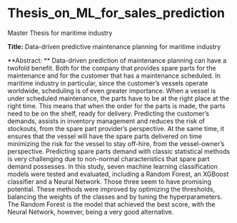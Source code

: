# Thesis_on_ML_for_sales_prediction
Master Thesis for maritime industry

**Title:** Data-driven predictive maintenance planning for maritime industry

**Abstract: **
Data-driven prediction of maintenance planning can have a twofold benefit. Both for the
company that provides spare parts for the maintenance and for the customer that has a
maintenance scheduled. In maritime industry in particular, since the customer’s vessels
operate worldwide, scheduling is of even greater importance. When a vessel is under
scheduled maintenance, the parts have to be at the right place at the right time. This
means that when the order for the parts is made, the parts need to be on the shelf, ready
for delivery. Predicting the customer’s demands, assists in inventory management and
reduces the risk of stockouts, from the spare part provider’s perspective. At the same
time, it ensures that the vessel will have the spare parts delivered on time minimizing the
risk for the vessel to stay off-hire, from the vessel-owner’s perspective.
Predicting spare parts demand with classic statistical methods is very challenging due
to non-normal characteristics that spare part demand possesses. In this study, seven
machine learning classification models were tested and evaluated, including a Random
Forest, an XGBoost classifier and a Neural Network. Those three seem to have promising
potential. These methods were improved by optimizing the thresholds, balancing the
weights of the classes and by tuning the hyperparameters.
The Random Forest is the model that achieved the best score, with the Neural Network,
however, being a very good alternative.



